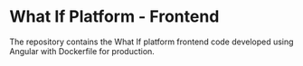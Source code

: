 # What If Platform - Frontend

The repository contains the What If platform frontend code developed using Angular with Dockerfile for production.